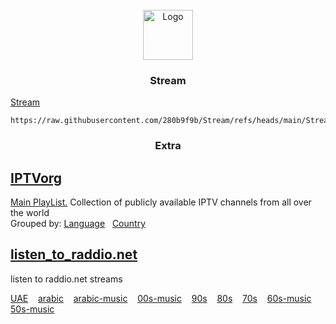 <!-- PROJECT LOGO -->
<br />
<div align="center">
  <a href="https://280b9f9b.github.io/Stream/">
    <img src="https://280b9f9b.github.io/IPTV/Resource/main.png" alt="Logo" width="80" height="80">
  </a>

<h3 align="center">Stream</h3>
</div>

[Stream](https://280b9f9b.github.io/Stream/)

   ```
https://raw.githubusercontent.com/280b9f9b/Stream/refs/heads/main/Stream/Stream.m3u8
   ```

<h3 align="center">Extra</h3>





<!-- GETTING STARTED -->
## [IPTVorg](https://github.com/iptv-org/iptv)

[Main PlayList.](https://280b9f9b.github.io/Stream/Extra/IPTVorg.html) Collection of publicly available IPTV channels from all over the world
<br/>
Grouped by: [Language](https://280b9f9b.github.io/Stream/List/IPTVorg/Grouped%20by%20language.html) &nbsp; [Country](https://280b9f9b.github.io/Stream/List/IPTVorg/Grouped%20by%20country.html)


## [listen_to_raddio.net](https://github.com/junguler/listen_to_raddio.net/tree/main?tab=readme-ov-file)

listen to raddio.net streams

[UAE](https://280b9f9b.github.io/Stream/Radio/united-arab-emirates.html) &nbsp;&nbsp; [arabic](https://280b9f9b.github.io/Stream/Radio/arabic.html) &nbsp;&nbsp; [arabic-music](https://280b9f9b.github.io/Stream/Radio/arabic-music.html) &nbsp;&nbsp; [00s-music](https://280b9f9b.github.io/Stream/Radio/00s-music.html) &nbsp;&nbsp; [90s](https://280b9f9b.github.io/Stream/Radio/90s.html) &nbsp;&nbsp; [80s](https://280b9f9b.github.io/Stream/Radio/80s.html) &nbsp;&nbsp; [70s](https://280b9f9b.github.io/Stream/Radio/70s.html) &nbsp;&nbsp; [60s-music](https://280b9f9b.github.io/Stream/Radio/60s-music.html) &nbsp;&nbsp; [50s-music](https://280b9f9b.github.io/Stream/Radio/50s-music.html)

